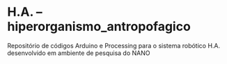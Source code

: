 # H.A. – hiperorganismo_antropofagico

Repositório de códigos Arduino e Processing para o sistema robótico H.A. desenvolvido em ambiente de pesquisa do NANO
